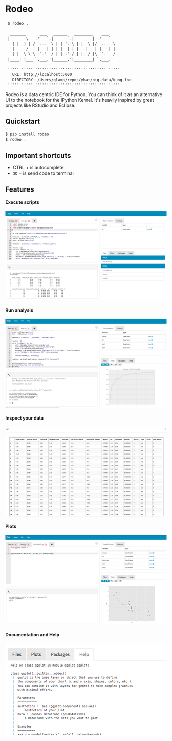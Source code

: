# Rodeo
     $ rodeo .
     
      _______      ___   ______   ________    ___
     |_   __ \   .'   `.|_   _ `.|_   __  | .'   `.
       | |__) | /  .-.  \ | | `. \ | |_ \_|/  .-.  \
       |  __ /  | |   | | | |  | | |  _| _ | |   | |
      _| |  \ \_\  `-'  /_| |_.' /_| |__/ |\  `-'  /
     |____| |___|`.___.'|______.'|________| `.___.'
     
     ''''''''''''''''''''''''''''''''''''''''''''''''''
       URL: http://localhost:5000
       DIRECTORY: /Users/glamp/repos/yhat/big-data/kung-foo
     ''''''''''''''''''''''''''''''''''''''''''''''''''

Rodeo is a data centric IDE for Python. You can think of it as an alternative 
UI to the notebook for the IPython Kernel. It's heavily inspired by great projects 
like RStudio and Eclipse.

## Quickstart
```bash
$ pip install rodeo 
$ rodeo .
```

## Important shortcuts
- CTRL + <space> is autocomplete
- ⌘ + <enter> is send code to terminal

## Features

#### Execute scripts
![](./rodeo/static/img/screenshot-files-with-output.png)
#### Run analysis
![](./rodeo/static/img/screenshot-mpl-complex.png)
#### Inspect your data
![](./rodeo/static/img/screenshot-view-data.png)
#### Plots
![](./rodeo/static/img/screenshot-ggplot.png)
#### Documentation and Help
![](./rodeo/static/img/screenshot-help.png)
